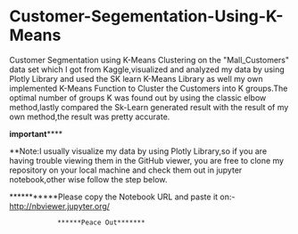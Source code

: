 # Customer-Segementation-Using-K-Means
Customer Segmentation using K-Means Clustering on the "Mall_Customers" data set which I got from Kaggle,visualized and analyzed my data by using Plotly Library and used the SK learn K-Means Library as  well my own implemented K-Means Function to Cluster the Customers into K groups.The optimal number of groups K was found out by using the classic elbow method,lastly compared the Sk-Learn generated result with the result of my own method,the result was pretty accurate.
 
 
 
 ********important************
 
 
**Note:I usually visualize my data by using Plotly Library,so if you are having trouble viewing them in the GitHub viewer, you are free to clone my repository on your local machine and check them out in jupyter notebook,other wise follow the step below.

***********Please copy the Notebook URL and paste it on:-http://nbviewer.jupyter.org/

                ******Peace Out*******




